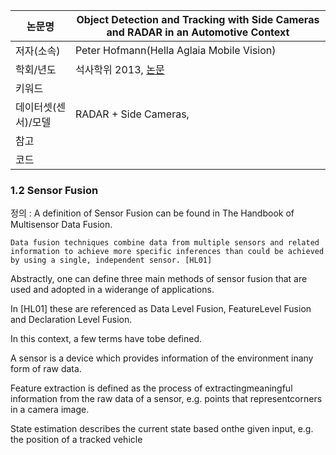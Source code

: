 |논문명 |Object Detection and Tracking with Side Cameras and RADAR in an Automotive Context |
| --- | --- |
| 저자\(소속\) | Peter Hofmann\(Hella Aglaia Mobile Vision\) |
| 학회/년도 | 석사학위 2013, [논문](http://www.mi.fu-berlin.de/inf/groups/ag-ki/Theses/Completed-theses/Master_Diploma-theses/2013/Hofmann/Master-Hofmann.pdf?1381479774) |
| 키워드 | |
| 데이터셋(센서)/모델 |RADAR + Side Cameras, |
| 참고 | |
| 코드 | |


### 1.2 Sensor Fusion

정의 : A definition of Sensor Fusion can be found in The Handbook of Multisensor Data Fusion.

```
Data fusion techniques combine data from multiple sensors and related information to achieve more specific inferences than could be achieved by using a single, independent sensor. [HL01]
```

Abstractly, one can define three main methods of sensor fusion that are used and adopted in a widerange of applications. 

In [HL01] these are referenced as Data Level Fusion, FeatureLevel Fusion and Declaration Level Fusion. 

In this context, a few terms have tobe defined. 

A sensor is a device which provides information of the environment inany form of raw data. 

Feature extraction is defined as the process of extractingmeaningful information from the raw data of a sensor, e.g. points that representcorners in a camera image. 

State estimation describes the current state based onthe given input, e.g. the position of a tracked vehicle
<!--stackedit_data:
eyJoaXN0b3J5IjpbLTE3MDA4MjYyMjhdfQ==
-->